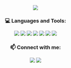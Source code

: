 
<!--
**alphin0/alphin0** is a ✨ _special_ ✨ repository because its `README.md` (this file) appears on your GitHub profile.

Here are some ideas to get you started:

- 🔭 I’m currently working on ...
- 🌱 I’m currently learning ...
- 👯 I’m looking to collaborate on ...
- 🤔 I’m looking for help with ...
- 💬 Ask me about ...
- 📫 How to reach me: ...
- 😄 Pronouns: ...
- ⚡ Fun fact: ...
-->
<marquee><font color="limegreen"><h1>👋 Hi there, I'm Alphin</h1></font></marquee>
<p align="center">
  <img src="https://profile-counter.glitch.me/alphin0/count.svg" />
</p>

<h3 align="center">💻 Languages and Tools:</h3>

<p align="center">
  <img src="https://img.shields.io/badge/Python-3776AB?style=for-the-badge&logo=python&logoColor=white" />
  <img src="https://img.shields.io/badge/Django-092E20?style=for-the-badge&logo=django&logoColor=white" />
  <img src="https://img.shields.io/badge/React-20232A?style=for-the-badge&logo=react&logoColor=61DAFB" />
  <img src="https://img.shields.io/badge/JavaScript-F7DF1E?style=for-the-badge&logo=javascript&logoColor=black" />
  <img src="https://img.shields.io/badge/HTML5-E34F26?style=for-the-badge&logo=html5&logoColor=white" />
  <img src="https://img.shields.io/badge/CSS3-1572B6?style=for-the-badge&logo=css3&logoColor=white" />
  <img src="https://img.shields.io/badge/Bootstrap-563D7C?style=for-the-badge&logo=bootstrap&logoColor=white" />

</p>

<h3 align="center">📫 Connect with me:</h3>

<p align="center">
  <a href="mailto:mpalphin@gmail.com"><img src="https://img.shields.io/badge/-Gmail-D14836?style=for-the-badge&logo=gmail&logoColor=white" /></a>
  <a href="www.linkedin.com/in/alphin-m-p-7-"><img src="https://img.shields.io/badge/-LinkedIn-0077B5?style=for-the-badge&logo=linkedin&logoColor=white" /></a>
</p>

